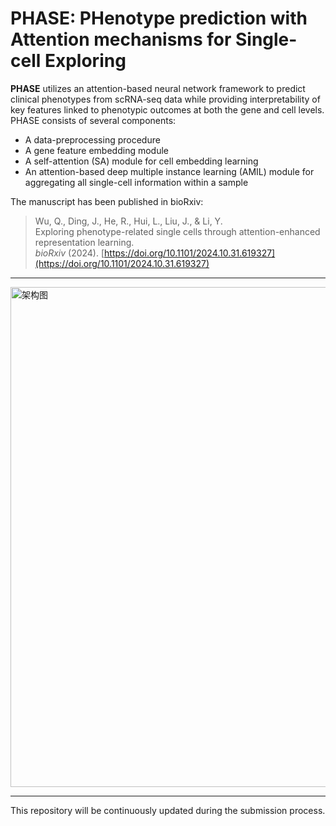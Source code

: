 # PHASE: PHenotype prediction with Attention mechanisms for Single-cell Exploring

**PHASE** utilizes an attention-based neural network framework to predict clinical phenotypes from scRNA-seq data while providing interpretability of key features linked to phenotypic outcomes at both the gene and cell levels. PHASE consists of several components:
- A data-preprocessing procedure
- A gene feature embedding module
- A self-attention (SA) module for cell embedding learning
- An attention-based deep multiple instance learning (AMIL) module for aggregating all single-cell information within a sample


The manuscript has been published in bioRxiv:
> Wu, Q., Ding, J., He, R., Hui, L., Liu, J., & Li, Y.  
> Exploring phenotype-related single cells through attention-enhanced representation learning.  
> *bioRxiv* (2024). [https://doi.org/10.1101/2024.10.31.619327](https://doi.org/10.1101/2024.10.31.619327)

***

<img src="https://github.com/wuqinhua/PHASE/blob/main/The%20framework%20of%20PHASE.png" alt="架构图" width="800"/>

***

This repository will be continuously updated during the submission process.
